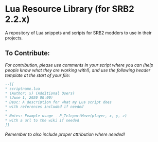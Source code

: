 # Lua Resource Library (for SRB2 2.2.x)

A repository of Lua snippets and scripts for SRB2 modders to use in their projects.







 ## To Contribute:
_For contribution, please use comments in your script where you can (help people know what they are working with!), and use the following header template at the start of your file:_

```Lua
--[[
* scriptname.lua
* (Author: x) (Additional Users)
* (June 1, 2020 00:00)
* Desc: A description for what my Lua script does
* with references included if needed
*
* Notes: Example usage - P_TeleportMove(player, x, y, z)
* with a url to the wiki if needed
]]
```

*Remember to also include proper attribution where needed!*

